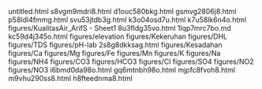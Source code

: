 untitled.html
s8vgm9mdri8.html
d1ouc580bkg.html
gsmvg2806j8.html
p58ldl4fmmg.html
svu53jtdb3g.html
k3o04osd7u.html
k7u58lk6n4o.html
figures/KualitasAir_ArifS - Sheet1
8u3fldg35vo.html
1lqp7mrc7bo.md
kc59d4j345o.html
figures/elevation
figures/Kekeruhan
figures/DHL
figures/TDS
figures/pH-lab
2s8g8dkksag.html
figures/Kesadahan
figures/Ca
figures/Mg
figures/Fe
figures/Mn
figures/K
figures/Na
figures/NH4
figures/CO3
figures/HCO3
figures/Cl
figures/SO4
figures/NO2
figures/NO3
i6bmd0da98o.html
gq6mtnbh98o.html
mjpfc8fvoh8.html
m9vhu290ss8.html
h8fteednma8.html